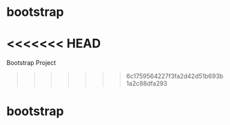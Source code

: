 # bootstrap
<<<<<<< HEAD
=======
Bootstrap Project
>>>>>>> 6c1759564227f3fa2d42d51b693b1a2c88dfa293
# bootstrap
